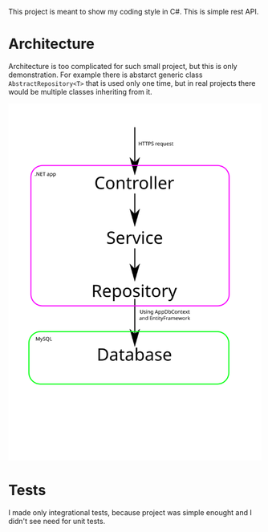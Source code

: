This project is meant to show my coding style in C#. This is simple rest API.

Architecture
===
Architecture is too complicated for such small project, but this is only demonstration. For example there is abstarct generic class `AbstractRepository<T>` that is used only one time, but in real projects there would be multiple classes inheriting from it.

![diagram](./ArchitectureDiagram.svg)

Tests
===
I made only integrational tests, because project was simple enought and I didn't see need for unit tests.